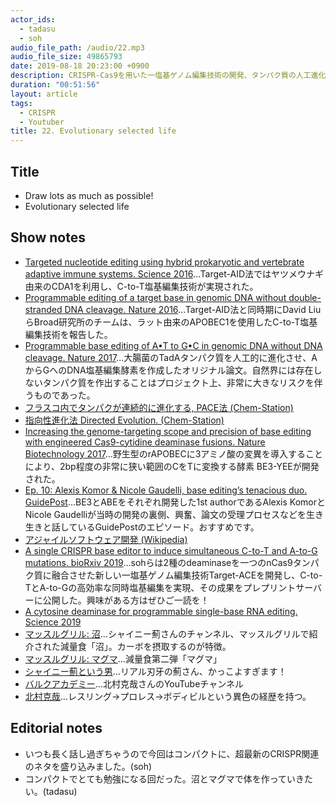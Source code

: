 ```yaml
---
actor_ids:
  - tadasu
  - soh
audio_file_path: /audio/22.mp3
audio_file_size: 49865793
date: 2019-08-18 20:23:00 +0900
description: CRISPR-Cas9を用いた一塩基ゲノム編集技術の開発、タンパク質の人工進化、研究開発におけるリスクテイク、フィットネス系のYoutuberについて話しました。 (出演：tadasu、soh）
duration: "00:51:56"
layout: article
tags: 
  - CRISPR
  - Youtuber
title: 22. Evolutionary selected life
---
```


## Title
- Draw lots as much as possible!
- Evolutionary selected life

## Show notes
- [Targeted nucleotide editing using hybrid prokaryotic and vertebrate adaptive immune systems. Science 2016](https://science.sciencemag.org/node/684051.full)...Target-AID法ではヤツメウナギ由来のCDA1を利用し、C-to-T塩基編集技術が実現された。
- [Programmable editing of a target base in genomic DNA without double-stranded DNA cleavage. Nature 2016](https://www.nature.com/articles/nature17946)...Target-AID法と同時期にDavid LiuらBroad研究所のチームは、ラット由来のAPOBEC1を使用したC-to-T塩基編集技術を報告した。
- [Programmable base editing of A•T to G•C in genomic DNA without DNA cleavage. Nature 2017](https://www.nature.com/articles/nature24644)...大腸菌のTadAタンパク質を人工的に進化させ、AからGへのDNA塩基編集酵素を作成したオリジナル論文。自然界には存在しないタンパク質を作出することはプロジェクト上、非常に大きなリスクを伴うものであった。
- [フラスコ内でタンパクが連続的に進化する, PACE法 (Chem-Station)](https://www.chem-station.com/blog/2017/11/aminoacyltrna.html)
- [指向性進化法 Directed Evolution. (Chem-Station)](https://www.chem-station.com/chemglossary/2017/11/directed-evolution.html)
- [Increasing the genome-targeting scope and precision of base editing with engineered Cas9-cytidine deaminase fusions. Nature Biotechnology 2017](https://www.nature.com/articles/nbt.3803)...野生型のrAPOBECに3アミノ酸の変異を導入することにより、2bp程度の非常に狭い範囲のCをTに変換する酵素 BE3-YEEが開発された。
- [Ep. 10: Alexis Komor & Nicole Gaudelli, base editing’s tenacious duo. GuidePost](https://soundcloud.com/guidepost/ep-10-alexis-komor-nicole-gaudelli-base-editings-tenacious-duo)...BE3とABEをそれぞれ開発した1st authorであるAlexis KomorとNicole Gaudelliが当時の開発の裏側、興奮、論文の受理プロセスなどを生き生きと話しているGuidePostのエピソード。おすすめです。
- [アジャイルソフトウェア開発 (Wikipedia)](https://ja.wikipedia.org/wiki/%E3%82%A2%E3%82%B8%E3%83%A3%E3%82%A4%E3%83%AB%E3%82%BD%E3%83%95%E3%83%88%E3%82%A6%E3%82%A7%E3%82%A2%E9%96%8B%E7%99%BA)
- [A single CRISPR base editor to induce simultaneous C-to-T and A-to-G mutations. bioRxiv 2019](https://www.biorxiv.org/content/10.1101/729269v1)...sohらは2種のdeaminaseを一つのnCas9タンパク質に融合させた新しい一塩基ゲノム編集技術Target-ACEを開発し、C-to-TとA-to-Gの高効率な同時塩基編集を実現、その成果をプレプリントサーバーに公開した。興味がある方はぜひご一読を！
- [A cytosine deaminase for programmable single-base RNA editing. Science 2019](https://science.sciencemag.org/content/365/6451/382)
- [マッスルグリル: 沼](https://www.youtube.com/watch?v=NJtgQEXAjNI)...シャイニー薊さんのチャンネル、マッスルグリルで紹介された減量食「沼」。カーボを摂取するのが特徴。
- [マッスルグリル: マグマ](https://www.youtube.com/watch?v=ceqQmyQ-NXg)...減量食第二弾「マグマ」
- [シャイニー薊という男](https://www.youtube.com/watch?v=GKvdpPvZsE8)...リアル刃牙の薊さん、かっこよすぎます！
- [バルクアカデミー](https://www.youtube.com/watch?v=GGYTLaJdsu4)...北村克哉さんのYouTubeチャンネル
- [北村克哉](https://ja.wikipedia.org/wiki/%E5%8C%97%E6%9D%91%E5%85%8B%E5%93%89)...レスリング->プロレス->ボディビルという異色の経歴を持つ。

## Editorial notes
- いつも長く話し過ぎちゃうので今回はコンパクトに、超最新のCRISPR関連のネタを盛り込みました。(soh)
- コンパクトでとても勉強になる回だった。沼とマグマで体を作っていきたい。(tadasu)
